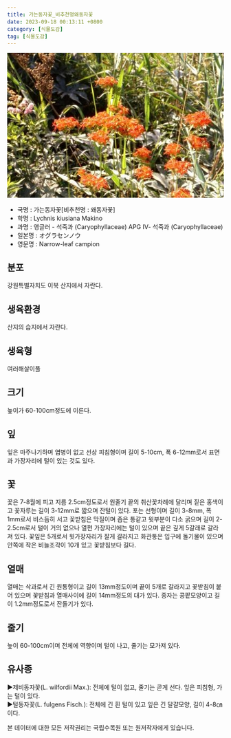 ```yaml
---
title: 가는동자꽃_비추천명왜동자꽃
date: 2023-09-18 00:13:11 +0800
category: [식물도감]
tag: [식물도감]
---
```




![가는동자꽃[비추천명 : 왜동자꽃]](/assets/img/fileUpload/plants/basic/Caryophyllaceae/Lychnis/9025/9025_1_th2.JPG)
- 국명 : 가는동자꽃[비추천명 : 왜동자꽃]
- 학명 : Lychnis kiusiana Makino
- 과명 : 앵글러 - 석죽과 (Caryophyllaceae) APG Ⅳ- 석죽과 (Caryophyllaceae)
- 일본명 : オグラセンノウ
- 영문명 : Narrow-leaf campion


## 분포
강원특별자치도 이북 산지에서 자란다.
## 생육환경
산지의 습지에서 자란다.
## 생육형
여러해살이풀 
## 크기
높이가 60-100cm정도에 이른다.
## 잎
잎은 마주나기하며 엽병이 없고 선상 피침형이며 길이 5-10cm, 폭 6-12mm로서 표면과 가장자리에 털이 있는 것도 있다.
## 꽃
꽃은 7-8월에 피고 지름 2.5cm정도로서 원줄기 끝의 취산꽃차례에 달리며 짙은 홍색이고 꽃자루는 길이 3-12mm로 짧으며 잔털이 있다. 포는 선형이며 길이 3-8mm, 폭 1mm로서 비스듬히 서고 꽃받침은 막질이며 좁은 통같고 윗부분이 다소 굵으며 길이 2-2.5cm로서 털이 거의 없으나 열편 가장자리에는 털이 있으며 끝은 깊게 5갈래로 갈라져 있다. 꽃잎은 5개로서 윗가장자리가 잘게 갈라지고 화관통은 입구에 돌기물이 있으며 안쪽에 작은 비늘조각이 10개 있고 꽃받침보다 길다.
## 열매
열매는 삭과로서 긴 원통형이고 길이 13mm정도이며 끝이 5개로 갈라지고 꽃받침이 붙어 있으며 꽃받침과 열매사이에 길이 14mm정도의 대가 있다. 종자는 콩팥모양이고 길이 1.2mm정도로서 잔돌기가 있다.
## 줄기
높이 60-100cm이며 전체에 역향이며 털이 나고, 줄기는 모가져 있다.
## 유사종
▶제비동자꽃(L. wilfordii Max.): 전체에 털이 없고, 줄기는 곧게 선다. 잎은 피침형, 가는 털이 있다.  
▶털동자꽃(L. fulgens Fisch.): 전체에 긴 흰 털이 있고 잎은 긴 달걀모양, 길이 4-8㎝이다.






본 데이터에 대한 모든 저작권리는 국립수목원 또는 원저작자에게 있습니다.

